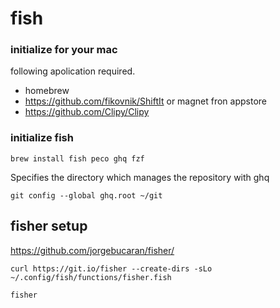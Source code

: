 # fish

### initialize for your mac

following apolication required.

- homebrew
- https://github.com/fikovnik/ShiftIt or magnet fron appstore
- https://github.com/Clipy/Clipy

### initialize fish

```fish
brew install fish peco ghq fzf
```

Specifies the directory which manages the repository with ghq

```fish
git config --global ghq.root ~/git
```

## fisher setup

https://github.com/jorgebucaran/fisher/

```fish
curl https://git.io/fisher --create-dirs -sLo ~/.config/fish/functions/fisher.fish
```

```fish
fisher
```
